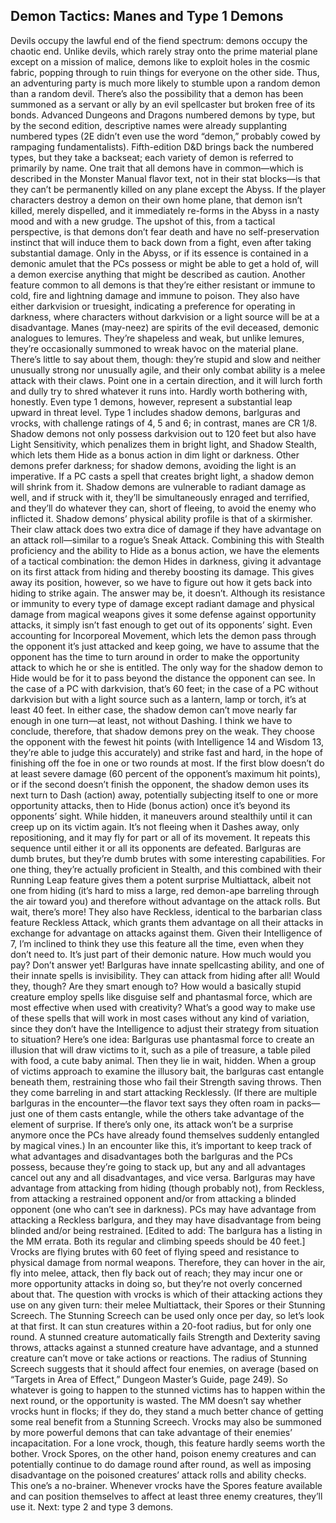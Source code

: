 ## Demon Tactics: Manes and Type 1 Demons

Devils occupy the lawful end of the fiend spectrum: demons occupy the chaotic end. Unlike devils, which rarely stray onto the prime material plane except on a mission of malice, demons like to exploit holes in the cosmic fabric, popping through to ruin things for everyone on the other side. Thus, an adventuring party is much more likely to stumble upon a random demon than a random devil. There’s also the possibility that a demon has been summoned as a servant or ally by an evil spellcaster but broken free of its bonds.
Advanced Dungeons and Dragons numbered demons by type, but by the second edition, descriptive names were already supplanting numbered types (2E didn’t even use the word “demon,” probably cowed by rampaging fundamentalists). Fifth-edition D&D brings back the numbered types, but they take a backseat; each variety of demon is referred to primarily by name.
One trait that all demons have in common—which is described in the Monster Manual flavor text, not in their stat blocks—is that they can’t be permanently killed on any plane except the Abyss. If the player characters destroy a demon on their own home plane, that demon isn’t killed, merely dispelled, and it immediately re-forms in the Abyss in a nasty mood and with a new grudge.
The upshot of this, from a tactical perspective, is that demons don’t fear death and have no self-preservation instinct that will induce them to back down from a fight, even after taking substantial damage. Only in the Abyss, or if its essence is contained in a demonic amulet that the PCs possess or might be able to get a hold of, will a demon exercise anything that might be described as caution.
Another feature common to all demons is that they’re either resistant or immune to cold, fire and lightning damage and immune to poison. They also have either darkvision or truesight, indicating a preference for operating in darkness, where characters without darkvision or a light source will be at a disadvantage.
Manes (may-neez) are spirits of the evil deceased, demonic analogues to lemures. They’re shapeless and weak, but unlike lemures, they’re occasionally summoned to wreak havoc on the material plane. There’s little to say about them, though: they’re stupid and slow and neither unusually strong nor unusually agile, and their only combat ability is a melee attack with their claws. Point one in a certain direction, and it will lurch forth and dully try to shred whatever it runs into. Hardly worth bothering with, honestly.
Even type 1 demons, however, represent a substantial leap upward in threat level. Type 1 includes shadow demons, barlguras and vrocks, with challenge ratings of 4, 5 and 6; in contrast, manes are CR 1/8.
Shadow demons not only possess darkvision out to 120 feet but also have Light Sensitivity, which penalizes them in bright light, and Shadow Stealth, which lets them Hide as a bonus action in dim light or darkness. Other demons prefer darkness; for shadow demons, avoiding the light is an imperative. If a PC casts a spell that creates bright light, a shadow demon will shrink from it. Shadow demons are vulnerable to radiant damage as well, and if struck with it, they’ll be simultaneously enraged and terrified, and they’ll do whatever they can, short of fleeing, to avoid the enemy who inflicted it.
Shadow demons’ physical ability profile is that of a skirmisher. Their claw attack does two extra dice of damage if they have advantage on an attack roll—similar to a rogue’s Sneak Attack. Combining this with Stealth proficiency and the ability to Hide as a bonus action, we have the elements of a tactical combination: the demon Hides in darkness, giving it advantage on its first attack from hiding and thereby boosting its damage. This gives away its position, however, so we have to figure out how it gets back into hiding to strike again.
The answer may be, it doesn’t. Although its resistance or immunity to every type of damage except radiant damage and physical damage from magical weapons gives it some defense against opportunity attacks, it simply isn’t fast enough to get out of its opponents’ sight. Even accounting for Incorporeal Movement, which lets the demon pass through the opponent it’s just attacked and keep going, we have to assume that the opponent has the time to turn around in order to make the opportunity attack to which he or she is entitled. The only way for the shadow demon to Hide would be for it to pass beyond the distance the opponent can see. In the case of a PC with darkvision, that’s 60 feet; in the case of a PC without darkvision but with a light source such as a lantern, lamp or torch, it’s at least 40 feet. In either case, the shadow demon can’t move nearly far enough in one turn—at least, not without Dashing.
I think we have to conclude, therefore, that shadow demons prey on the weak. They choose the opponent with the fewest hit points (with Intelligence 14 and Wisdom 13, they’re able to judge this accurately) and strike fast and hard, in the hope of finishing off the foe in one or two rounds at most. If the first blow doesn’t do at least severe damage (60 percent of the opponent’s maximum hit points), or if the second doesn’t finish the opponent, the shadow demon uses its next turn to Dash (action) away, potentially subjecting itself to one or more opportunity attacks, then to Hide (bonus action) once it’s beyond its opponents’ sight. While hidden, it maneuvers around stealthily until it can creep up on its victim again. It’s not fleeing when it Dashes away, only repositioning, and it may fly for part or all of its movement. It repeats this sequence until either it or all its opponents are defeated.
Barlguras are dumb brutes, but they’re dumb brutes with some interesting capabilities. For one thing, they’re actually proficient in Stealth, and this combined with their Running Leap feature gives them a potent surprise Multiattack, albeit not one from hiding (it’s hard to miss a large, red demon-ape barreling through the air toward you) and therefore without advantage on the attack rolls. But wait, there’s more! They also have Reckless, identical to the barbarian class feature Reckless Attack, which grants them advantage on all their attacks in exchange for advantage on attacks against them. Given their Intelligence of 7, I’m inclined to think they use this feature all the time, even when they don’t need to. It’s just part of their demonic nature.
How much would you pay? Don’t answer yet! Barlguras have innate spellcasting ability, and one of their innate spells is invisibility. They can attack from hiding after all! Would they, though? Are they smart enough to? How would a basically stupid creature employ spells like disguise self and phantasmal force, which are most effective when used with creativity? What’s a good way to make use of these spells that will work in most cases without any kind of variation, since they don’t have the Intelligence to adjust their strategy from situation to situation?
Here’s one idea: Barlguras use phantasmal force to create an illusion that will draw victims to it, such as a pile of treasure, a table piled with food, a cute baby animal. Then they lie in wait, hidden. When a group of victims approach to examine the illusory bait, the barlguras cast entangle beneath them, restraining those who fail their Strength saving throws. Then they come barreling in and start attacking Recklessly. (If there are multiple barlguras in the encounter—the flavor text says they often roam in packs—just one of them casts entangle, while the others take advantage of the element of surprise. If there’s only one, its attack won’t be a surprise anymore once the PCs have already found themselves suddenly entangled by magical vines.)
In an encounter like this, it’s important to keep track of what advantages and disadvantages both the barlguras and the PCs possess, because they’re going to stack up, but any and all advantages cancel out any and all disadvantages, and vice versa. Barlguras may have advantage from attacking from hiding (though probably not), from Reckless, from attacking a restrained opponent and/or from attacking a blinded opponent (one who can’t see in darkness). PCs may have advantage from attacking a Reckless barlgura, and they may have disadvantage from being blinded and/or being restrained.
[Edited to add: The barlgura has a listing in the MM errata. Both its regular and climbing speeds should be 40 feet.]
Vrocks are flying brutes with 60 feet of flying speed and resistance to physical damage from normal weapons. Therefore, they can hover in the air, fly into melee, attack, then fly back out of reach; they may incur one or more opportunity attacks in doing so, but they’re not overly concerned about that.
The question with vrocks is which of their attacking actions they use on any given turn: their melee Multiattack, their Spores or their Stunning Screech. The Stunning Screech can be used only once per day, so let’s look at that first. It can stun creatures within a 20-foot radius, but for only one round. A stunned creature automatically fails Strength and Dexterity saving throws, attacks against a stunned creature have advantage, and a stunned creature can’t move or take actions or reactions. The radius of Stunning Screech suggests that it should affect four enemies, on average (based on “Targets in Area of Effect,” Dungeon Master’s Guide, page 249). So whatever is going to happen to the stunned victims has to happen within the next round, or the opportunity is wasted.
The MM doesn’t say whether vrocks hunt in flocks; if they do, they stand a much better chance of getting some real benefit from a Stunning Screech. Vrocks may also be summoned by more powerful demons that can take advantage of their enemies’ incapacitation. For a lone vrock, though, this feature hardly seems worth the bother.
Vrock Spores, on the other hand, poison enemy creatures and can potentially continue to do damage round after round, as well as imposing disadvantage on the poisoned creatures’ attack rolls and ability checks. This one’s a no-brainer. Whenever vrocks have the Spores feature available and can position themselves to affect at least three enemy creatures, they’ll use it.
Next: type 2 and type 3 demons.

